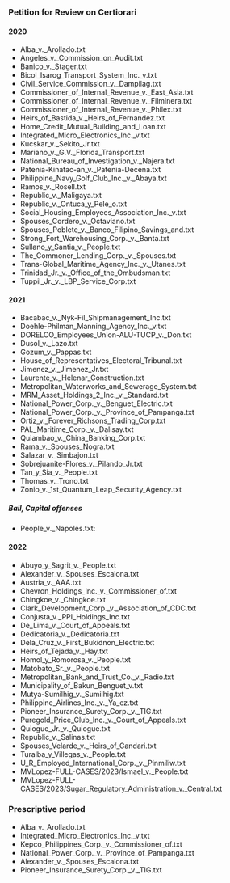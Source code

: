 ### Petition for Review on Certiorari

#### 2020
- Alba_v._Arollado.txt
- Angeles_v._Commission_on_Audit.txt
- Banico_v._Stager.txt
- Bicol_Isarog_Transport_System_Inc._v.txt
- Civil_Service_Commission_v._Dampilag.txt
- Commissioner_of_Internal_Revenue_v._East_Asia.txt
- Commissioner_of_Internal_Revenue_v._Filminera.txt
- Commissioner_of_Internal_Revenue_v._Philex.txt
- Heirs_of_Bastida_v._Heirs_of_Fernandez.txt
- Home_Credit_Mutual_Building_and_Loan.txt
- Integrated_Micro_Electronics_Inc._v.txt
- Kucskar_v._Sekito_Jr.txt
- Mariano_v._G.V._Florida_Transport.txt
- National_Bureau_of_Investigation_v._Najera.txt
- Patenia-Kinatac-an_v._Patenia-Decena.txt
- Philippine_Navy_Golf_Club_Inc._v._Abaya.txt
- Ramos_v._Rosell.txt
- Republic_v._Maligaya.txt
- Republic_v._Ontuca_y_Pele_o.txt
- Social_Housing_Employees_Association_Inc._v.txt
- Spouses_Cordero_v._Octaviano.txt
- Spouses_Poblete_v._Banco_Filipino_Savings_and.txt
- Strong_Fort_Warehousing_Corp._v._Banta.txt
- Sullano_y_Santia_v._People.txt
- The_Commoner_Lending_Corp._v._Spouses.txt
- Trans-Global_Maritime_Agency_Inc._v._Utanes.txt
- Trinidad_Jr._v._Office_of_the_Ombudsman.txt
- Tuppil_Jr._v._LBP_Service_Corp.txt

#### 2021
- Bacabac_v._Nyk-Fil_Shipmanagement_Inc.txt
- Doehle-Philman_Manning_Agency_Inc._v.txt
- DORELCO_Employees_Union-ALU-TUCP_v._Don.txt
- Dusol_v._Lazo.txt
- Gozum_v._Pappas.txt
- House_of_Representatives_Electoral_Tribunal.txt
- Jimenez_v._Jimenez_Jr.txt
- Laurente_v._Helenar_Construction.txt
- Metropolitan_Waterworks_and_Sewerage_System.txt
- MRM_Asset_Holdings_2_Inc._v._Standard.txt
- National_Power_Corp._v._Benguet_Electric.txt
- National_Power_Corp._v._Province_of_Pampanga.txt
- Ortiz_v._Forever_Richsons_Trading_Corp.txt
- PAL_Maritime_Corp._v._Dalisay.txt
- Quiambao_v._China_Banking_Corp.txt
- Rama_v._Spouses_Nogra.txt
- Salazar_v._Simbajon.txt
- Sobrejuanite-Flores_v._Pilando_Jr.txt
- Tan_y_Sia_v._People.txt
- Thomas_v._Trono.txt
- Zonio_v._1st_Quantum_Leap_Security_Agency.txt

##### Bail, Capital offenses
- People_v._Napoles.txt:

#### 2022
- Abuyo_y_Sagrit_v._People.txt
- Alexander_v._Spouses_Escalona.txt
- Austria_v._AAA.txt
- Chevron_Holdings_Inc._v._Commissioner_of.txt
- Chingkoe_v._Chingkoe.txt
- Clark_Development_Corp._v._Association_of_CDC.txt
- Conjusta_v._PPI_Holdings_Inc.txt
- De_Lima_v._Court_of_Appeals.txt
- Dedicatoria_v._Dedicatoria.txt
- Dela_Cruz_v._First_Bukidnon_Electric.txt
- Heirs_of_Tejada_v._Hay.txt
- Homol_y_Romorosa_v._People.txt
- Matobato_Sr._v._People.txt
- Metropolitan_Bank_and_Trust_Co._v._Radio.txt
- Municipality_of_Bakun_Benguet_v.txt
- Mutya-Sumilhig_v._Sumilhig.txt
- Philippine_Airlines_Inc._v._Ya_ez.txt
- Pioneer_Insurance_Surety_Corp._v._TIG.txt
- Puregold_Price_Club_Inc._v._Court_of_Appeals.txt
- Quiogue_Jr._v._Quiogue.txt
- Republic_v._Salinas.txt
- Spouses_Velarde_v._Heirs_of_Candari.txt
- Turalba_y_Villegas_v._People.txt
- U_R_Employed_International_Corp._v._Pinmiliw.txt
- MVLopez-FULL-CASES/2023/Ismael_v._People.txt
- MVLopez-FULL-CASES/2023/Sugar_Regulatory_Administration_v._Central.txt

### Prescriptive period
- Alba_v._Arollado.txt
- Integrated_Micro_Electronics_Inc._v.txt
- Kepco_Philippines_Corp._v._Commissioner_of.txt
- National_Power_Corp._v._Province_of_Pampanga.txt
- Alexander_v._Spouses_Escalona.txt
- Pioneer_Insurance_Surety_Corp._v._TIG.txt
